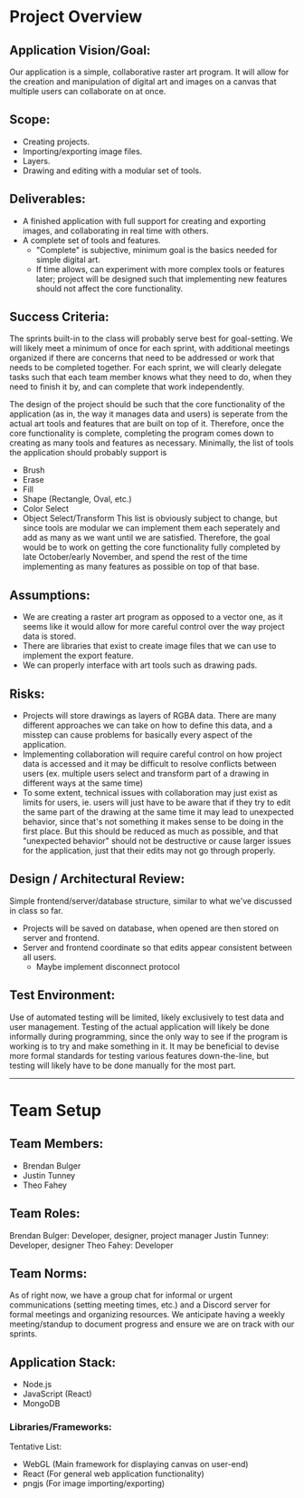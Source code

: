 # **Project Overview**

## **Application Vision/Goal:**

Our application is a simple, collaborative raster art program. It will allow for the creation and manipulation of digital art and images on a canvas that multiple users can collaborate on at once. 

## **Scope:**

- Creating projects.
- Importing/exporting image files.
- Layers.
- Drawing and editing with a modular set of tools.

## **Deliverables:**

- A finished application with full support for creating and exporting images, and collaborating in real time with others. 
- A complete set of tools and features.
    - "Complete" is subjective, minimum goal is the basics needed for simple digital art.
    - If time allows, can experiment with more complex tools or features later; project will be designed such that implementing new features should not affect the core functionality.

## **Success Criteria:**
The sprints built-in to the class will probably serve best for goal-setting. We will likely meet a minimum of once for each sprint, with additional meetings organized if there are concerns that need to be addressed or work that needs to be completed together. For each sprint, we will clearly delegate tasks such that each team member knows what they need to do, when they need to finish it by, and can complete that work independently.

The design of the project should be such that the core functionality of the application (as in, the way it manages data and users) is seperate from the actual art tools and features that are built on top of it. Therefore, once the core functionality is complete, completing the program comes down to creating as many tools and features as necessary. Minimally, the list of tools the application should probably support is
- Brush
- Erase
- Fill
- Shape (Rectangle, Oval, etc.)
- Color Select
- Object Select/Transform
This list is obviously subject to change, but since tools are modular we can implement them each seperately and add as many as we want until we are satisfied. Therefore, the goal would be to work on getting the core functionality fully completed by late October/early November, and spend the rest of the time implementing as many features as possible on top of that base. 

## **Assumptions:**
- We are creating a raster art program as opposed to a vector one, as it seems like it would allow for more careful control over the way project data is stored.
- There are libraries that exist to create image files that we can use to implement the export feature.
- We can properly interface with art tools such as drawing pads.

## **Risks:**
- Projects will store drawings as layers of RGBA data. There are many different approaches we can take on how to define this data, and a misstep can cause problems for basically every aspect of the application.
- Implementing collaboration will require careful control on how project data is accessed and it may be difficult to resolve conflicts between users (ex. multiple users select and transform part of a drawing in different ways at the same time)
- To some extent, technical issues with collaboration may just exist as limits for users, ie. users will just have to be aware that if they try to edit the same part of the drawing at the same time it may lead to unexpected behavior, since that's not something it makes sense to be doing in the first place. But this should be reduced as much as possible, and that "unexpected behavior" should not be destructive or cause larger issues for the application, just that their edits may not go through properly.

## **Design / Architectural Review:**
Simple frontend/server/database structure, similar to what we've discussed in class so far.
- Projects will be saved on database, when opened are then stored on server and frontend.
- Server and frontend coordinate so that edits appear consistent between all users.
    - Maybe implement disconnect protocol

## **Test Environment:**
Use of automated testing will be limited, likely exclusively to test data and user management. Testing of the actual application will likely be done informally during programming, since the only way to see if the program is working is to try and make something in it. It may be beneficial to devise more formal standards for testing various features down-the-line, but testing will likely have to be done manually for the most part.

---

# **Team Setup**

## **Team Members:**
- Brendan Bulger
- Justin Tunney
- Theo Fahey

## **Team Roles:**
Brendan Bulger: Developer, designer, project manager
Justin Tunney: Developer, designer
Theo Fahey: Developer

## **Team Norms:**
As of right now, we have a group chat for informal or urgent communications (setting meeting times, etc.) and a Discord server for formal meetings and organizing resources. We anticipate having a weekly meeting/standup to document progress and ensure we are on track with our sprints.

## **Application Stack:**
- Node.js
- JavaScript (React)
- MongoDB

### **Libraries/Frameworks:**
Tentative List:
- WebGL (Main framework for displaying canvas on user-end)
- React (For general web application functionality)
- pngjs (For image importing/exporting)